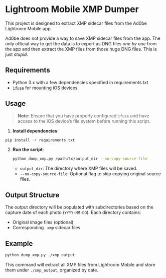 # Lightroom Mobile XMP Dumper

This project is designed to extract XMP sidecar files from the Ad0be Lightroom Mobile app.

Ad0be does not provide a way to save XMP sidecar files from the app. The only official way to get the data is to export as DNG files *one by one* from the app and then extract the XMP files from those huge DNG files. This is just *stupid*.

## Requirements

- Python 3.x with a few dependencies specified in requirements.txt
- [`ifuse`](https://github.com/libimobiledevice/ifuse) for mounting iOS devices

## Usage

> **Note:** Ensure that you have properly configured `ifuse` and have access to the iOS device’s file system before running this script.

1. **Install dependencies**:
  ```bash
  pip install -r requirements.txt
  ```

2. **Run the script**:
   ```bash
   python dump_xmp.py /path/to/output_dir --no-copy-source-file
   ```
   - `output_dir`: The directory where XMP files will be saved.
   - `--no-copy-source-file`: Optional flag to skip copying original source files.


## Output Structure

The output directory will be populated with subdirectories based on the capture date of each photo (`YYYY-MM-DD`). Each directory contains:

- Original image files (optional)
- Corresponding `.xmp` sidecar files

## Example

```bash
python dump_xmp.py ./xmp_output
```

This command will extract all XMP files from Lightroom Mobile and store them under `./xmp_output`, organized by date.
